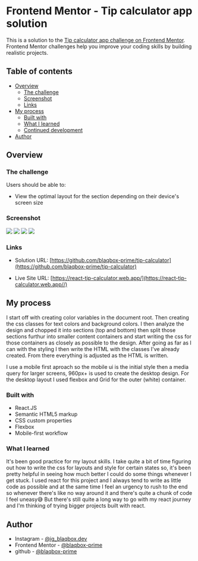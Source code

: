 # Frontend Mentor - Tip calculator app solution

This is a solution to the [Tip calculator app challenge on Frontend Mentor](https://www.frontendmentor.io/challenges/tip-calculator-app-ugJNGbJUX). Frontend Mentor challenges help you improve your coding skills by building realistic projects.

## Table of contents


- [Overview](#overview)
  - [The challenge](#the-challenge)
  - [Screenshot](#screenshot)
  - [Links](#links)
- [My process](#my-process)
  - [Built with](#built-with)
  - [What I learned](#what-i-learned)
  - [Continued development](#continued-development)
- [Author](#author)



## Overview

### The challenge

Users should be able to:

- View the optimal layout for the section depending on their device's screen size

### Screenshot

![](./screenshots/desktop.png)
![](./screenshots/mobile.png)
![](./screenshots/errorstate.png)
![](./screenshots/customtip.png)


### Links

- Solution URL: [https://github.com/blaqbox-prime/tip-calculator](https://github.com/blaqbox-prime/tip-calculator)

- Live Site URL: [https://react-tip-calculator.web.app/](https://react-tip-calculator.web.app//)

## My process
I start off with creating color variables in the document root. Then creating the css classes for text colors and background colors. I then analyze the design and chopped it into sections (top and bottom) then split those sections furthur into smaller content containers and start writing the css for those containers as closely as possible to the design. After going as far as I can with the styling I then write the HTML with the classes I've already created. From there everything is adjusted as the HTML is written.

I use a mobile first aproach so the mobile ui is the initial style then a media query for larger screens, 960px+ is used to create the desktop design. For the desktop layout I used flexbox and Grid for the outer (white) container.

### Built with
- React.JS
- Semantic HTML5 markup
- CSS custom properties
- Flexbox
- Mobile-first workflow


### What I learned

It's been good practice for my layout skills. I take quite a bit of time figuring out how to write the css for layouts and style for certain states so, it's been pretty helpful in seeing how much better I could do some things whenever I get stuck. I used react for this project and I always tend to write as little code as possible and at the same time I feel an urgency to rush to the end so whenever there's like no way around it and there's quite a chunk of code I feel uneasy😅 But there's still quite a long way to go with my react journey and I'm thinking of trying bigger projects built with react. 

## Author

- Instagram - [@ig_blaqbox.dev](https://www.instagram.com/ig_blaqbox.dev)
- Frontend Mentor - [@blaqbox-prime](https://www.frontendmentor.io/profile/blaqbox-prime)
- github - [@blaqbox-prime](https://www.github.com/blaqbox-prime)
